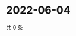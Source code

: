 # 2022-06-04

共 0 条

<!-- BEGIN WEIBO -->
<!-- 最后更新时间 Sat Jun 04 2022 14:14:55 GMT+0800 (China Standard Time) -->

<!-- END WEIBO -->
